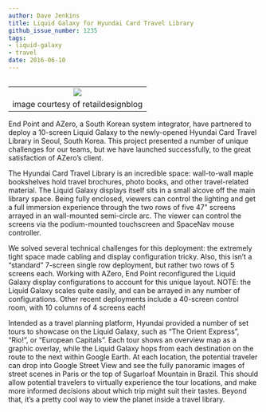 ```yaml
---
author: Dave Jenkins
title: Liquid Galaxy for Hyundai Card Travel Library
github_issue_number: 1235
tags:
- liquid-galaxy
- travel
date: 2016-06-10
---
```


<table cellpadding="0" cellspacing="0" class="tr-caption-container" style="float: right; margin-left: 1em; text-align: right;"><tbody>
<tr><td style="text-align: center;"><a href="/blog/2016/06/liquid-galaxy-for-hyundai-card-travel/image-0-big.jpeg" imageanchor="1" style="clear: right; margin-bottom: 1em; margin-left: auto; margin-right: auto;"><img border="0" src="/blog/2016/06/liquid-galaxy-for-hyundai-card-travel/image-0.jpeg"/></a></td></tr>
<tr><td class="tr-caption" style="text-align: center;">image courtesy of retaildesignblog</td></tr>
</tbody></table>

End Point and AZero, a South Korean system integrator, have partnered to deploy a 10-screen Liquid Galaxy to the newly-opened Hyundai Card Travel Library in Seoul, South Korea.  This project presented a number of unique challenges for our teams, but we have launched successfully, to the great satisfaction of AZero’s client.

The Hyundai Card Travel Library is an incredible space: wall-to-wall maple bookshelves hold travel brochures, photo books, and other travel-related material. The Liquid Galaxy displays itself sits in a small alcove off the main library space. Being fully enclosed, viewers can control the lighting and get a full immersion experience through the two rows of five 47" screens arrayed in an wall-mounted semi-circle arc.  The viewer can control the screens via the podium-mounted touchscreen and SpaceNav mouse controller.

We solved several technical challenges for this deployment: the extremely tight space made cabling and display configuration tricky.  Also, this isn’t a “standard” 7-screen single row deployment, but rather two rows of 5 screens each.  Working with AZero, End Point reconfigured the Liquid Galaxy display configurations to account for this unique layout.  NOTE: the Liquid Galaxy scales quite easily, and can be arrayed in any number of configurations.  Other recent deployments include a 40-screen control room, with 10 columns of 4 screens each!

Intended as a travel planning platform, Hyundai provided a number of set tours to showcase on the Liquid Galaxy, such as “The Orient Express”, “Rio!”, or “European Capitals”.  Each tour shows an overview map as a graphic overlay, while the Liquid Galaxy hops from each destination on the route to the next within Google Earth.  At each location, the potential traveler can drop into Google Street View and see the fully panoramic images of street scenes in Paris or the top of Sugarloaf Mountain in Brazil.  This should allow potential travelers to virtually experience the tour locations, and make more informed decisions about which trip might suit their tastes.  Beyond that, it’s a pretty cool way to view the planet inside a travel library.
